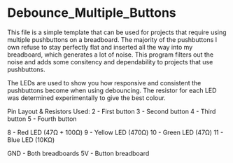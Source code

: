 # Debounce_Multiple_Buttons

This file is a simple template that can be used for projects that require using multiple pushbuttons on a breadboard.
The majority of the pushbuttons I own refuse to stay perfectly flat and inserted all the way into my breadboard, which generates a lot of noise.
This program filters out the noise and adds some consitency and dependability to projects that use pushbuttons.

The LEDs are used to show you how responsive and consistent the pushbuttons become when using debouncing. The resistor for each LED was determined experimentally to give the best colour.

Pin Layout & Resistors Used:
2 - First button
3 - Second button
4 - Third button
5 - Fourth button

8 - Red LED (47Ω + 100Ω)
9 - Yellow LED (470Ω)
10 - Green LED (47Ω)
11 - Blue LED (10KΩ)

GND - Both breadboards
5V - Button breadboard


